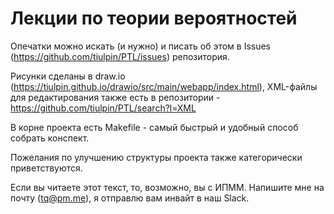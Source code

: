# Лекции по теории вероятностей

Опечатки можно искать (и нужно) и писать об этом в Issues (https://github.com/tiulpin/PTL/issues) репозитория. 

Рисунки сделаны в draw.io (https://tiulpin.github.io/drawio/src/main/webapp/index.html), XML-файлы для редактирования также есть в репозитории - https://github.com/tiulpin/PTL/search?l=XML

В корне проекта есть Makefile - самый быстрый и удобный способ собрать конспект. 

Пожелания по улучшению структуры проекта также категорически приветствуются.

Если вы читаете этот текст, то, возможно, вы с ИПММ. Напишите мне на почту (tq@pm.me), я отправлю вам инвайт в наш Slack.

